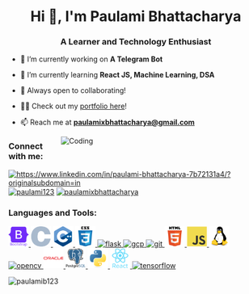 <h1 align="center">Hi 👋, I'm Paulami Bhattacharya</h1>
<h3 align="center">A Learner and Technology Enthusiast</h3>

- 🔭  I’m currently working on **A Telegram Bot**

- 🌱  I’m currently learning **React JS, Machine Learning, DSA**

- 👯  Always open to collaborating!

- 👩‍💻 Check out my <a href="https://portfolios.talentsprint.com/~paulami/"> portfolio here</a>!

- 📫  Reach me at **paulamixbhattacharya@gmail.com**

<img align="right" alt="Coding" width="400" src="https://miro.medium.com/max/1600/0*K2WLMTExLyida7OR.gif"/>

<h3 align="left">Connect with me:</h3>
<p align="left">
<a href="https://linkedin.com/in/https://www.linkedin.com/in/paulami-bhattacharya-7b72131a4/?originalsubdomain=in" target="blank"><img align="center" src="https://cdn.jsdelivr.net/npm/simple-icons@3.0.1/icons/linkedin.svg" alt="https://www.linkedin.com/in/paulami-bhattacharya-7b72131a4/?originalsubdomain=in" height="30" width="40" /></a>
<a href="https://www.hackerrank.com/paulami123" target="blank"><img align="center" src="https://cdn.jsdelivr.net/npm/simple-icons@3.0.1/icons/hackerrank.svg" alt="paulami123" height="30" width="40" /></a>
<a href="https://www.leetcode.com/paulamib" target="blank"><img align="center" src="https://cdn.jsdelivr.net/npm/simple-icons@3.0.1/icons/leetcode.svg" alt="paulamixbhattacharya" height="30" width="40" /></a>
</p>

<h3 align="left">Languages and Tools:</h3>
<p align="left"> <a href="https://getbootstrap.com" target="_blank"> <img src="https://raw.githubusercontent.com/devicons/devicon/master/icons/bootstrap/bootstrap-plain-wordmark.svg" alt="bootstrap" width="40" height="40"/> </a> <a href="https://www.cprogramming.com/" target="_blank"> <img src="https://raw.githubusercontent.com/devicons/devicon/master/icons/c/c-original.svg" alt="c" width="40" height="40"/> </a> <a href="https://www.w3schools.com/cpp/" target="_blank"> <img src="https://raw.githubusercontent.com/devicons/devicon/master/icons/cplusplus/cplusplus-original.svg" alt="cplusplus" width="40" height="40"/> </a> <a href="https://www.w3schools.com/css/" target="_blank"> <img src="https://raw.githubusercontent.com/devicons/devicon/master/icons/css3/css3-original-wordmark.svg" alt="css3" width="40" height="40"/> </a> <a href="https://flask.palletsprojects.com/" target="_blank"> <img src="https://www.vectorlogo.zone/logos/pocoo_flask/pocoo_flask-icon.svg" alt="flask" width="40" height="40"/> </a> <a href="https://cloud.google.com" target="_blank"> <img src="https://www.vectorlogo.zone/logos/google_cloud/google_cloud-icon.svg" alt="gcp" width="40" height="40"/> </a> <a href="https://git-scm.com/" target="_blank"> <img src="https://www.vectorlogo.zone/logos/git-scm/git-scm-icon.svg" alt="git" width="40" height="40"/> </a> <a href="https://www.w3.org/html/" target="_blank"> <img src="https://raw.githubusercontent.com/devicons/devicon/master/icons/html5/html5-original-wordmark.svg" alt="html5" width="40" height="40"/> </a> <a href="https://developer.mozilla.org/en-US/docs/Web/JavaScript" target="_blank"> <img src="https://raw.githubusercontent.com/devicons/devicon/master/icons/javascript/javascript-original.svg" alt="javascript" width="40" height="40"/> </a> <a href="https://www.linux.org/" target="_blank"> <img src="https://raw.githubusercontent.com/devicons/devicon/master/icons/linux/linux-original.svg" alt="linux" width="40" height="40"/> </a> <a href="https://opencv.org/" target="_blank"> <img src="https://www.vectorlogo.zone/logos/opencv/opencv-icon.svg" alt="opencv" width="40" height="40"/> </a> <a href="https://www.oracle.com/" target="_blank"> <img src="https://raw.githubusercontent.com/devicons/devicon/master/icons/oracle/oracle-original.svg" alt="oracle" width="40" height="40"/> </a> <a href="https://www.postgresql.org" target="_blank"> <img src="https://raw.githubusercontent.com/devicons/devicon/master/icons/postgresql/postgresql-original-wordmark.svg" alt="postgresql" width="40" height="40"/> </a> <a href="https://www.python.org" target="_blank"> <img src="https://raw.githubusercontent.com/devicons/devicon/master/icons/python/python-original.svg" alt="python" width="40" height="40"/> </a> <a href="https://reactjs.org/" target="_blank"> <img src="https://raw.githubusercontent.com/devicons/devicon/master/icons/react/react-original-wordmark.svg" alt="react" width="40" height="40"/> </a> <a href="https://www.tensorflow.org" target="_blank"> <img src="https://www.vectorlogo.zone/logos/tensorflow/tensorflow-icon.svg" alt="tensorflow" width="40" height="40"/> </a> </p>

<p><img align="left" src="https://github-readme-stats.vercel.app/api/top-langs?username=paulamib123&show_icons=true&locale=en&layout=compact" alt="paulamib123" /></p>

<!--- <p>&nbsp;<img align="center" src="https://github-readme-stats.vercel.app/api?username=paulamib123&show_icons=true&locale=en" alt="paulamib123" /></p> --->

